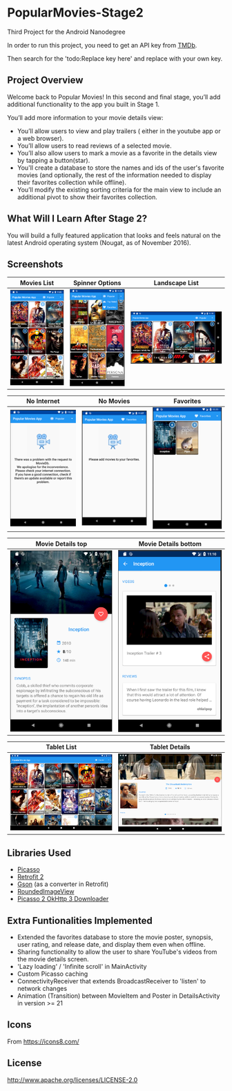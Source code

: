 # PopularMovies-Stage2
Third Project for the Android Nanodegree

In order to run this project, you need to get an API key from [TMDb](https://www.themoviedb.org/).

Then search for the 'todo:Replace key here' and replace with your own key.

## Project Overview

Welcome back to Popular Movies! In this second and final stage, you’ll add additional functionality to the app you built in Stage 1.

You’ll add more information to your movie details view:

 - You’ll allow users to view and play trailers ( either in the youtube app or a web browser).
 - You’ll allow users to read reviews of a selected movie.
 - You’ll also allow users to mark a movie as a favorite in the details view by tapping a button(star).
 - You'll create a database to store the names and ids of the user's favorite movies (and optionally, the rest of the information needed to display their favorites collection while offline).
 - You’ll modify the existing sorting criteria for the main view to include an additional pivot to show their favorites collection.

## What Will I Learn After Stage 2?

You will build a fully featured application that looks and feels natural on the latest Android operating system (Nougat, as of November 2016).

## Screenshots
|Movies List| Spinner Options | Landscape List |
| --- | --- | --- |
| ![alt text](https://github.com/sofylopdev/PopularMovies-Stage2/blob/master/MovieList.png) | ![alt text](https://github.com/sofylopdev/PopularMovies-Stage2/blob/master/DetailSpinner.png) | ![alt text](https://github.com/sofylopdev/PopularMovies-Stage2/blob/master/LandscapeList.png) | 

|No Internet| No Movies | Favorites |
| --- | --- | --- |
| ![alt text](https://github.com/sofylopdev/PopularMovies-Stage2/blob/master/No_Internet.png) | ![alt text](https://github.com/sofylopdev/PopularMovies-Stage2/blob/master/No_Movies.png) | ![alt text](https://github.com/sofylopdev/PopularMovies-Stage2/blob/master/Favorites.png) | 

|Movie Details top| Movie Details bottom | 
| --- | --- | 
| ![alt text](https://github.com/sofylopdev/PopularMovies-Stage2/blob/master/MovieDetail1.png) | ![alt text](https://github.com/sofylopdev/PopularMovies-Stage2/blob/master/MovieDetail2.png) |

|Tablet List| Tablet Details | 
| --- | --- | 
| ![alt text](https://github.com/sofylopdev/PopularMovies-Stage2/blob/master/TabletList.png) | ![alt text](https://github.com/sofylopdev/PopularMovies-Stage2/blob/master/TabletDetails.png) |

## Libraries Used
 - [Picasso](http://square.github.io/picasso/)
 - [Retrofit 2](https://github.com/square/retrofit)
 - [Gson](https://github.com/google/gson) (as a converter in Retrofit)
 - [RoundedImageView](https://github.com/vinc3m1/RoundedImageView)
 - [Picasso 2 OkHttp 3 Downloader](https://github.com/JakeWharton/picasso2-okhttp3-downloader)
 
## Extra Funtionalities Implemented
 - Extended the favorites database to store the movie poster, synopsis, user rating, and release date, and display them even when offline.
 - Sharing functionality to allow the user to share YouTube's videos from the movie details screen.
 - 'Lazy loading' / 'Infinite scroll' in MainActivity
 - Custom Picasso caching
 - ConnectivityReceiver that extends BroadcastReceiver to 'listen' to network changes
 - Animation (Transition) between MovieItem and Poster in DetailsActivity in version >= 21

## Icons

From https://icons8.com/

## License

http://www.apache.org/licenses/LICENSE-2.0
